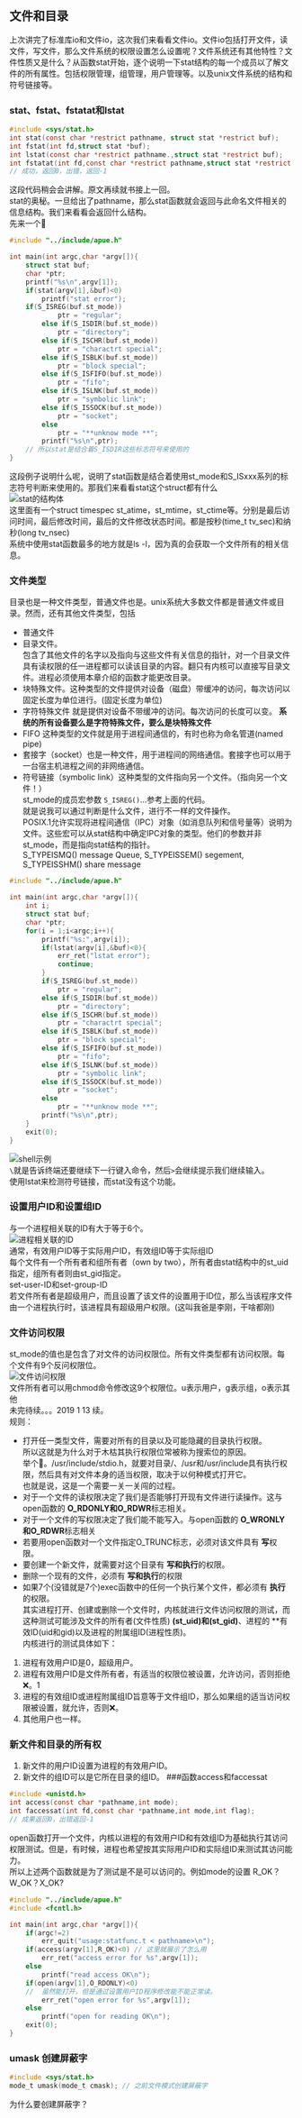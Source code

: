 ## 文件和目录
上次讲完了标准库io和文件io，这次我们来看看文件io。文件io包括打开文件，读文件，写文件，那么文件系统的权限设置怎么设置呢？文件系统还有其他特性？文件性质又是什么？从函数stat开始，逐个说明一下stat结构的每一个成员以了解文件的所有属性。包括权限管理，组管理，用户管理等。以及unix文件系统的结构和符号链接等。
### stat、fstat、fstatat和lstat
```c
#include <sys/stat.h>
int stat(const char *restrict pathname, struct stat *restrict buf);
int fstat(int fd,struct stat *buf);
int lstat(const char *restrict pathname.,struct stat *restrict buf);
int fstatat(int fd,const char *restrict pathname,struct stat *restrict buf,int flag);
// 成功，返回0，出错，返回-1
```
这段代码稍会会讲解。原文再续就书接上一回。<br>
stat的奥秘。一旦给出了pathname，那么stat函数就会返回与此命名文件相关的信息结构。我们来看看会返回什么结构。<br>
先来一个🌰
```c 
#include "../include/apue.h"

int main(int argc,char *argv[]){
    struct stat buf;
    char *ptr;
    printf("%s\n",argv[1]);
    if(stat(argv[1],&buf)<0)
        printf("stat error");
    if(S_ISREG(buf.st_mode))
            ptr = "regular";
        else if(S_ISDIR(buf.st_mode))
            ptr = "directory";
        else if(S_ISCHR(buf.st_mode))
            ptr = "charactrt special";
        else if(S_ISBLK(buf.st_mode))
            ptr = "block special";
        else if(S_ISFIFO(buf.st_mode))
            ptr = "fifo";
        else if(S_ISLNK(buf.st_mode))
            ptr = "symbolic link";
        else if(S_ISSOCK(buf.st_mode))
            ptr = "socket";
        else
            ptr = "**unknow mode **";
        printf("%s\n",ptr);
    // 所以stat是结合着S_ISDIR这些标志符号来使用的
}
```
这段例子说明什么呢，说明了stat函数是结合着使用st_mode和S_ISxxx系列的标志符号判断来使用的。那我们来看看stat这个struct都有什么<br>
![stat的结构体](./img/stat.png)<br>
这里面有一个struct timespec st_atime，st_mtime，st_ctime等。分别是最后访问时间，最后修改时间，最后的文件修改状态时间。都是按秒(time_t tv_sec)和纳秒(long tv_nsec)<br>
系统中使用stat函数最多的地方就是ls -l，因为真的会获取一个文件所有的相关信息。<br>
### 文件类型
目录也是一种文件类型，普通文件也是。unix系统大多数文件都是普通文件或目录。然而，还有其他文件类型，包括<br>
* 普通文件
* 目录文件。
<br>包含了其他文件的名字以及指向与这些文件有关信息的指针，对一个目录文件具有读权限的任一进程都可以读该目录的内容。翻只有内核可以直接写目录文件。进程必须使用本章介绍的函数才能更改目录。<br>
* 块特殊文件。这种类型的文件提供对设备（磁盘）带缓冲的访问，每次访问以固定长度为单位进行。(固定长度为单位)<br>
* 字符特殊文件 就是提供对设备不带缓冲的访问。每次访问的长度可以变。 **系统的所有设备要么是字符特殊文件，要么是块特殊文件**<br>
* FIFO 这种类型的文件就是用于进程间通信的，有时也称为命名管道(named pipe)
* 套接字（socket）也是一种文件，用于进程间的网络通信。套接字也可以用于一台宿主机进程之间的非网络通信。
* 符号链接（symbolic link）这种类型的文件指向另一个文件。（指向另一个文件！）<br>
st_mode的成员宏参数 `S_ISREG()`...参考上面的代码。<br>
就是说我可以通过判断是什么文件，进行不一样的文件操作。<br>
POSIX.1允许实现将进程间通信（IPC）对象（如消息队列和信号量等）说明为文件。这些宏可以从stat结构中确定IPC对象的类型。他们的参数并非st_mode，而是指向stat结构的指针。<br>
S_TYPEISMQ() message Queue, S_TYPEISSEM() segement, S_TYPEISSHM() share message<br>
```c
#include "../include/apue.h"

int main(int argc,char *argv[]){
    int i;
    struct stat buf;
    char *ptr;
    for(i = 1;i<argc;i++){
        printf("%s:",argv[i]);
        if(lstat(argv[i],&buf)<0){
            err_ret("lstat error");
            continue;
        }
        if(S_ISREG(buf.st_mode))
            ptr = "regular";
        else if(S_ISDIR(buf.st_mode))
            ptr = "directory";
        else if(S_ISCHR(buf.st_mode))
            ptr = "charactrt special";
        else if(S_ISBLK(buf.st_mode))
            ptr = "block special";
        else if(S_ISFIFO(buf.st_mode))
            ptr = "fifo";
        else if(S_ISLNK(buf.st_mode))
            ptr = "symbolic link";
        else if(S_ISSOCK(buf.st_mode))
            ptr = "socket";
        else
            ptr = "**unknow mode **";
        printf("%s\n",ptr);
    }
    exit(0);
}
```
![shell示例](./img/shell.png)<br>
`\`就是告诉终端还要继续下一行键入命令，然后`>`会继续提示我们继续输入。<br>
使用lstat来检测符号链接，而stat没有这个功能。<br>
### 设置用户ID和设置组ID
与一个进程相关联的ID有大于等于6个。<br>
![进程相关联的ID](./img/related.png)<br>
通常，有效用户ID等于实际用户ID，有效组ID等于实际组ID<br>
每个文件有一个所有者和组所有者（own by two），所有者由stat结构中的st_uid指定，组所有者则由st_gid指定。<br>
set-user-ID和set-group-ID<br>
若文件所有者是超级用户，而且设置了该文件的设置用于ID位，那么当该程序文件由一个进程执行时，该进程具有超级用户权限。(这叫我爸是李刚，干啥都刚)<br>
### 文件访问权限
st_mode的值也是包含了对文件的访问权限位。所有文件类型都有访问权限。每个文件有9个反问权限位。<br>
![文件访问权限](./img/authority.png)<br>
文件所有者可以用chmod命令修改这9个权限位。u表示用户，g表示组，o表示其他<br>
未完待续。。。2019 1 13
续。<br>
规则：
* 打开任一类型文件，需要对所有的目录以及可能隐藏的目录执行权限。<br>
所以这就是为什么对于木枯其执行权限位常被称为搜索位的原因。<br>
举个🌰。/usr/include/stdio.h，就要对目录/、/usr和/usr/include具有执行权限，然后具有对文件本身的适当权限，取决于以何种模式打开它。<br>
也就是说，这是一个需要一关一关闯的过程。<br>
* 对于一个文件的读权限决定了我们是否能够打开现有文件进行读操作。这与open函数的 **O_RDONLY和O_RDWR**标志相关。<br>
* 对于一个文件的写权限决定了我们能不能写入。与open函数的 **O_WRONLY和O_RDWR**标志相关<br>
* 若要用open函数对一个文件指定O_TRUNC标志，必须对该文件具有 **写**权限。<br>
* 要创建一个新文件，就需要对这个目录有 **写和执行**的权限。<br>
* 删除一个现有的文件，必须有 **写和执行**的权限<br>
* 如果7个(没错就是7个)exec函数中的任何一个执行某个文件，都必须有 **执行**的权限。<br>
其实进程打开、创建或删除一个文件时，内核就进行文件访问权限的测试，而这种测试可能涉及文件的所有者(文件性质) **(st_uid)和(st_gid)**、进程的 **有效ID(uid和gid)以及进程的附属组ID(进程性质)。<br>
内核进行的测试具体如下：<br>
1. 进程有效用户ID是0，超级用户。
2. 进程有效用户ID是文件所有者，有适当的权限位被设置，允许访问，否则拒绝❌。1
3. 进程的有效组ID或进程附属组ID旨意等于文件组ID，那么如果组的适当访问权限被设置，就允许，否则❌。
4. 其他用户也一样。
### 新文件和目录的所有权
1. 新文件的用户ID设置为进程的有效用户ID。
2. 新文件的组ID可以是它所在目录的组ID。
###函数access和faccessat
```c
#include <unistd.h>
int access(const char *pathname,int mode);
int faccessat(int fd,const char *pathname,int mode,int flag);
// 成果返回0，出错返回-1
```
open函数打开一个文件，内核以进程的有效用户ID和有效组ID为基础执行其访问权限测试。但是，有时候，进程也希望按其实际用户ID和实际组ID来测试其访问能力。<br>
所以上述两个函数就是为了测试是不是可以访问的。例如mode的设置 R_OK？W_OK？X_OK?<br>
```c
#include "../include/apue.h"
#include <fcntl.h>

int main(int argc,char *argv[]){
    if(argc!=2)
        err_quit("usage:statfunc.t < pathname>\n");
    if(access(argv[1],R_OK)<0) // 这里就展示了怎么用
        err_ret("access error for %s",argv[1]);
    else
        printf("read access OK\n");
    if(open(argv[1],O_RDONLY)<0) 
    //  虽然能打开，但是通过设置用户ID程序修改能不能正常读。
        err_ret("open error for %s",argv[1]);
    else
        printf("open for reading OK\n");
    exit(0);
}
```
### umask 创建屏蔽字
```c
#include <sys/stat.h>
mode_t umask(mode_t cmask); // 之前文件模式创建屏蔽字
```
为什么要创建屏蔽字？